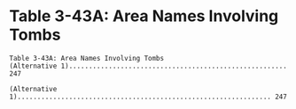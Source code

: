 # Table 3-43A: Area Names Involving Tombs

```
Table 3-43A: Area Names Involving Tombs
(Alternative 1)....................................................... 247

(Alternative 1)................................................................ 247
```
